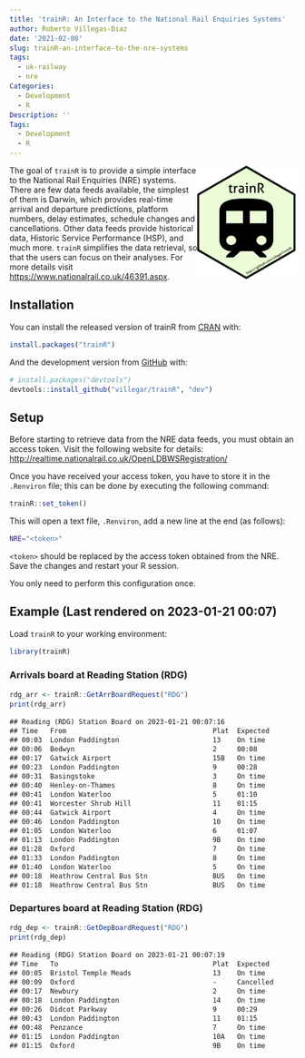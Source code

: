 ```yaml
---
title: 'trainR: An Interface to the National Rail Enquiries Systems'
author: Roberto Villegas-Diaz
date: '2021-02-08'
slug: trainR-an-interface-to-the-nre-systems
tags:
  - uk-railway
  - nre
Categories:
  - Development
  - R
Description: ''
Tags:
  - Development
  - R
---
```


<img src="https://raw.githubusercontent.com/villegar/trainR/main/inst/images/logo.png" alt="logo" align="right" height=200px/>

The goal of `trainR` is to provide a simple interface to the 
National Rail Enquiries (NRE) systems. There are few data feeds 
available, the simplest of them is Darwin, which provides real-time 
arrival and departure predictions, platform numbers, delay estimates, 
schedule changes and cancellations. Other data feeds provide historical 
data, Historic Service Performance (HSP), and much more. `trainR` 
simplifies the data retrieval, so that the users can focus on their 
analyses. For more details visit 
https://www.nationalrail.co.uk/46391.aspx.

## Installation

You can install the released version of trainR from [CRAN](https://CRAN.R-project.org) with:

``` r
install.packages("trainR")
```

And the development version from [GitHub](https://github.com/) with:

``` r
# install.packages("devtools")
devtools::install_github("villegar/trainR", "dev")
```

## Setup
Before starting to retrieve data from the NRE data feeds, you must obtain an access token. 
Visit the following website for details: http://realtime.nationalrail.co.uk/OpenLDBWSRegistration/

Once you have received your access token, you have to store it in the `.Renviron` file; this can be 
done by executing the following command:


```r
trainR::set_token()
```

This will open a text file, `.Renviron`, add a new line at the end (as follows):

```bash
NRE="<token>"
```

`<token>` should be replaced by the access token obtained from the NRE. Save the changes and restart 
your R session.

You only need to perform this configuration once.

## Example (Last rendered on 2023-01-21 00:07)

Load `trainR` to your working environment:

```r
library(trainR)
```

### Arrivals board at Reading Station (RDG)


```r
rdg_arr <- trainR::GetArrBoardRequest("RDG")
print(rdg_arr)
```

```
## Reading (RDG) Station Board on 2023-01-21 00:07:16
## Time   From                                    Plat  Expected
## 00:03  London Paddington                       13    On time
## 00:06  Bedwyn                                  2     00:08
## 00:17  Gatwick Airport                         15B   On time
## 00:23  London Paddington                       9     00:28
## 00:31  Basingstoke                             3     On time
## 00:40  Henley-on-Thames                        8     On time
## 00:41  London Waterloo                         5     01:10
## 00:41  Worcester Shrub Hill                    11    01:15
## 00:44  Gatwick Airport                         4     On time
## 00:46  London Paddington                       10    On time
## 01:05  London Waterloo                         6     01:07
## 01:13  London Paddington                       9B    On time
## 01:28  Oxford                                  7     On time
## 01:33  London Paddington                       8     On time
## 01:40  London Waterloo                         5     On time
## 00:18  Heathrow Central Bus Stn                BUS   On time
## 01:18  Heathrow Central Bus Stn                BUS   On time
```

### Departures board at Reading Station (RDG)


```r
rdg_dep <- trainR::GetDepBoardRequest("RDG")
print(rdg_dep)
```

```
## Reading (RDG) Station Board on 2023-01-21 00:07:19
## Time   To                                      Plat  Expected
## 00:05  Bristol Temple Meads                    13    On time
## 00:09  Oxford                                  -     Cancelled
## 00:17  Newbury                                 2     On time
## 00:18  London Paddington                       14    On time
## 00:26  Didcot Parkway                          9     00:29
## 00:43  London Paddington                       11    01:15
## 00:48  Penzance                                7     On time
## 01:15  London Paddington                       10A   On time
## 01:15  Oxford                                  9B    On time
```
